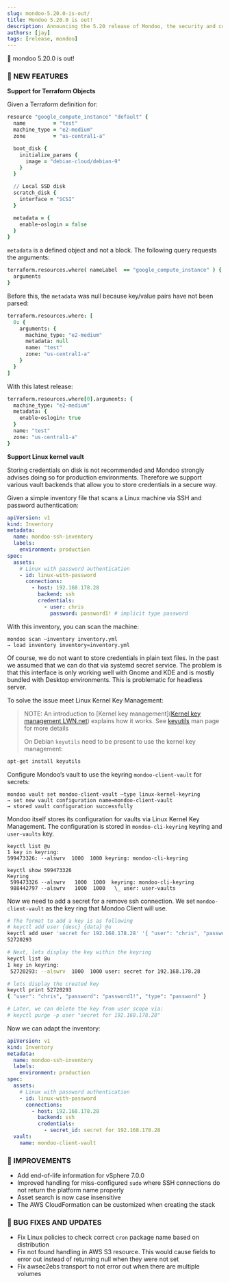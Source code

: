 ```yaml
---
slug: mondoo-5.20.0-is-out/
title: Mondoo 5.20.0 is out!
description: Announcing the 5.20 release of Mondoo, the security and compliance platform that prioritizes risks that matter most in your infrastructure.
authors: [jay]
tags: [release, mondoo]
---
```


🥳 mondoo 5.20.0 is out!

### 🎉 NEW FEATURES

**Support for Terraform Objects**

Given a Terraform definition for:

```coffee
resource "google_compute_instance" "default" {
  name         = "test"
  machine_type = "e2-medium"
  zone         = "us-central1-a"

  boot_disk {
    initialize_params {
      image = "debian-cloud/debian-9"
    }
  }

  // Local SSD disk
  scratch_disk {
    interface = "SCSI"
  }

  metadata = {
    enable-oslogin = false
  }
}
```

`metadata` is a defined object and not a block. The following query requests the arguments:

```coffee
terraform.resources.where( nameLabel  == "google_compute_instance" ) {
  arguments
}
```

Before this, the `metadata` was null because key/value pairs have not been parsed:

```coffee
terraform.resources.where: [
  0: {
    arguments: {
      machine_type: "e2-medium"
      metadata: null
      name: "test"
      zone: "us-central1-a"
    }
  }
]
```

With this latest release:

```coffee
terraform.resources.where[0].arguments: {
  machine_type: "e2-medium"
  metadata: {
    enable-oslogin: true
  }
  name: "test"
  zone: "us-central1-a"
}
```

**Support Linux kernel vault**

Storing credentials on disk is not recommended and Mondoo strongly advises doing so for production environments. Therefore we support various vault backends that allow you to store credentials in a secure way.

Given a simple inventory file that scans a Linux machine via SSH and password authentication:

```yaml
apiVersion: v1
kind: Inventory
metadata:
  name: mondoo-ssh-inventory
  labels:
    environment: production
spec:
  assets:
    # Linux with password authentication
    - id: linux-with-password
      connections:
        - host: 192.168.178.28
          backend: ssh
          credentials:
            - user: chris
              password: password1! # implicit type password
```

With this inventory, you can scan the machine:

```
mondoo scan —inventory inventory.yml
→ load inventory inventory=inventory.yml
```

Of course, we do not want to store credentials in plain text files. In the past we assumed that we can do that via systemd secret service. The problem is that this interface is only working well with Gnome and KDE and is mostly bundled with Desktop environments. This is problematic for headless server.

To solve the issue meet Linux Kernel Key Management:

> NOTE: An introduction to [Kernel key management]([Kernel key management LWN.net](https://lwn.net/Articles/210502/)) explains how it works. See [keyutils](https://manpages.debian.org/stretch/keyutils/keyctl.1.en.html) man page for more details
>
> On Debian `keyutils` need to be present to use the kernel key management:

```bash
apt-get install keyutils
```

Configure Mondoo’s vault to use the keyring `mondoo-client-vault` for secrets:

```
mondoo vault set mondoo-client-vault —type linux-kernel-keyring
→ set new vault configuration name=mondoo-client-vault
→ stored vault configuration successfully
```

Mondoo itself stores its configuration for vaults via Linux Kernel Key Management. The configuration is stored in `mondoo-cli-keyring` keyring and `user-vaults` key.

```
keyctl list @u
1 key in keyring:
599473326: --alswrv  1000  1000 keyring: mondoo-cli-keyring

keyctl show 599473326
Keyring
 599473326 --alswrv   1000  1000  keyring: mondoo-cli-keyring
 988442797 --alswrv   1000  1000   \_ user: user-vaults
```

Now we need to add a secret for a remove ssh connection. We set `mondoo-client-vault` as the key ring that Mondoo Client will use.

```bash
# The format to add a key is as following
# keyctl add user {desc} {data} @u
keyctl add user 'secret for 192.168.178.28' '{ "user": "chris", "password": "password1!", "type": "password" }' @u
52720293

# Next, lets display the key within the keyring
keyctl list @u
1 key in keyring:
 52720293: --alswrv  1000  1000 user: secret for 192.168.178.28

# lets display the created key
keyctl print 52720293
{ "user": "chris", "password": "password1!", "type": "password" }

# Later, we can delete the key from user scope via:
# keyctl purge -p user "secret for 192.168.178.28"
```

Now we can adapt the inventory:

```yaml
apiVersion: v1
kind: Inventory
metadata:
  name: mondoo-ssh-inventory
  labels:
    environment: production
spec:
  assets:
    # Linux with password authentication
    - id: linux-with-password
      connections:
        - host: 192.168.178.28
          backend: ssh
          credentials:
            - secret_id: secret for 192.168.178.28
  vault:
    name: mondoo-client-vault
```

### 🧹 IMPROVEMENTS

- Add end-of-life information for vSphere 7.0.0
- Improved handling for miss-configured `sudo` where SSH connections do not return the platform name properly
- Asset search is now case insensitive
- The AWS CloudFormation can be customized when creating the stack

### 🐛 BUG FIXES AND UPDATES

- Fix Linux policies to check correct `cron` package name based on distribution
- Fix not found handling in AWS S3 resource. This would cause fields to error out instead of returning null when they were not set
- Fix awsec2ebs transport to not error out when there are multiple volumes
